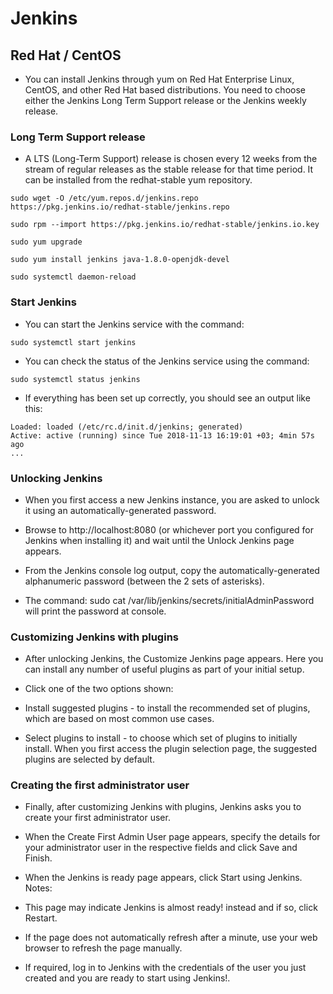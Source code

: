 # Jenkins

## Red Hat / CentOS
* You can install Jenkins through yum on Red Hat Enterprise Linux, CentOS, and other Red Hat based distributions. You need to choose either the Jenkins Long Term Support release or the Jenkins weekly release.

### Long Term Support release
* A LTS (Long-Term Support) release is chosen every 12 weeks from the stream of regular releases as the stable release for that time period. It can be installed from the redhat-stable yum repository.
```
sudo wget -O /etc/yum.repos.d/jenkins.repo https://pkg.jenkins.io/redhat-stable/jenkins.repo
```
```
sudo rpm --import https://pkg.jenkins.io/redhat-stable/jenkins.io.key
```
```
sudo yum upgrade
```
```
sudo yum install jenkins java-1.8.0-openjdk-devel
```
```
sudo systemctl daemon-reload
```
### Start Jenkins
* You can start the Jenkins service with the command:
```
sudo systemctl start jenkins
```
* You can check the status of the Jenkins service using the command:
```
sudo systemctl status jenkins
```
* If everything has been set up correctly, you should see an output like this:
```
Loaded: loaded (/etc/rc.d/init.d/jenkins; generated)
Active: active (running) since Tue 2018-11-13 16:19:01 +03; 4min 57s ago
...
```
### Unlocking Jenkins
* When you first access a new Jenkins instance, you are asked to unlock it using an automatically-generated password.

* Browse to http://localhost:8080 (or whichever port you configured for Jenkins when installing it) and wait until the Unlock Jenkins page appears.
* From the Jenkins console log output, copy the automatically-generated alphanumeric password (between the 2 sets of asterisks).
* The command: sudo cat /var/lib/jenkins/secrets/initialAdminPassword will print the password at console.

### Customizing Jenkins with plugins
* After unlocking Jenkins, the Customize Jenkins page appears. Here you can install any number of useful plugins as part of your initial setup.

* Click one of the two options shown:

* Install suggested plugins - to install the recommended set of plugins, which are based on most common use cases.

* Select plugins to install - to choose which set of plugins to initially install. When you first access the plugin selection page, the suggested plugins are selected by default.

### Creating the first administrator user
* Finally, after customizing Jenkins with plugins, Jenkins asks you to create your first administrator user.

* When the Create First Admin User page appears, specify the details for your administrator user in the respective fields and click Save and Finish.

* When the Jenkins is ready page appears, click Start using Jenkins.
Notes:

* This page may indicate Jenkins is almost ready! instead and if so, click Restart.

* If the page does not automatically refresh after a minute, use your web browser to refresh the page manually.

* If required, log in to Jenkins with the credentials of the user you just created and you are ready to start using Jenkins!.
